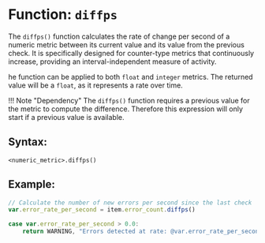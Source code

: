# Function: `diffps`

The `diffps()` function calculates the rate of change per second of a numeric metric between its current value and its value from the previous check. It is specifically designed for counter-type metrics that continuously increase, providing an interval-independent measure of activity.

he function can be applied to both `float` and `integer` metrics. The returned value will be a `float`, as it represents a rate over time.

!!! Note "Dependency"
    The `diffps()` function requires a previous value for the metric to compute the difference. Therefore this expression will only start if a previous value is available.

## Syntax:
```
<numeric_metric>.diffps()
```

## Example:
```javascript
// Calculate the number of new errors per second since the last check
var.error_rate_per_second = item.error_count.diffps()

case var.error_rate_per_second > 0.0:
    return WARNING, "Errors detected at rate: @var.error_rate_per_second /s"
```


